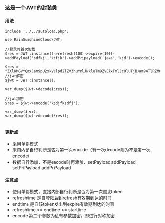 ### 这是一个JWT的封装类

#### 用法

```
include '../../autoload.php';

use RainSunshineCloud\JWT;

//登录时首次加载
$res = JWT::instance()->refresh(100)->expire(100)->addPayload('sdfkj','kdfjk')->addPripayload('java','kjd')->encode();

$res = "ZXlKMGVYQmxJam9pU2xkVUlpd2lZV3huYnlJNkluTm9ZVEkxTmlJc0luTjBJam94TlRZM056WXhOVFkzTENKbGRDSTZNVFUyTnpjMk1UWTJOeXdpWm5RaU9qRTFOamMzTmpFMk5qZDkuZXlKelpHWnJhaUk2SW10a1ptcHJJbjA9LmluQU9yaEZZQ0JyTzJyZjB4UDErYlE9PS4yM2IwYmI0Nzg0ZmYwMmM0MWM1MmYzOWRmZTk5N2Q5ZTM0MTU4ZDk3ZjVjMWU3Y2YxZDcxYjU2ZGJkNTMxNTIx";
//jwt解密
$jwt = JWT::instance();

var_dump($jwt->decode($res));

//jwt加密
$res = $jwt->encode('ksdjfksdfj');

var_dump($res);
var_dump($jwt->decode($res));


```


#### 更新点
- 采用单例模式
- 采用内部自行判断是否为第一次encode（有一次decode则为不是第一次encode）
- 数据自行添加，不是encode时再添加，setPayload addPayload setPriPayload addPriPayload


#### 注意点

- 使用单例模式，直接内部自行判断是否为第一次颁发token
- refreshtime 是自登陆后到refresh有效期到达的时间
- endtime 是自该token发出到expire有效期到达的时间
- refreshtime >= endtime >= starttime
- encode 第二个参数为私有参数加密，即进行对称加密